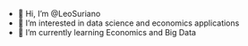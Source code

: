 - 👋 Hi, I’m @LeoSuriano
- 👀 I’m interested in data science and economics applications
- 🌱 I’m currently learning Economics and Big Data 


